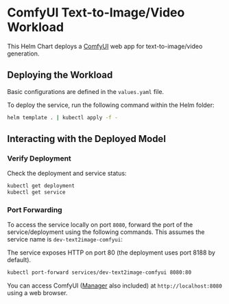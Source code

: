 # ComfyUI Text-to-Image/Video Workload

This Helm Chart deploys a [ComfyUI](https://github.com/comfyanonymous/ComfyUI) web app for text-to-image/video generation.

## Deploying the Workload

Basic configurations are defined in the `values.yaml` file.

To deploy the service, run the following command within the Helm folder:

```bash
helm template . | kubectl apply -f -
```

## Interacting with the Deployed Model

### Verify Deployment

Check the deployment and service status:

```bash
kubectl get deployment
kubectl get service
```

### Port Forwarding

To access the service locally on port `8080`, forward the port of the service/deployment using the following commands. This assumes the service name is `dev-text2image-comfyui`:

The service exposes HTTP on port 80 (the deployment uses port 8188 by default).

```bash
kubectl port-forward services/dev-text2image-comfyui 8080:80
```

You can access ComfyUI ([Manager](https://github.com/ltdrdata/ComfyUI-Manager) also included) at `http://localhost:8080` using a web browser.

